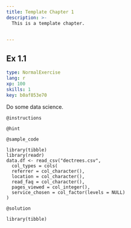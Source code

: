```yaml
---
title: Template Chapter 1
description: >-
  This is a template chapter.


---
```

## Ex 1.1

```yaml
type: NormalExercise
lang: r
xp: 100
skills: 1
key: b0af853e70
```

Do some data science.

`@instructions`


`@hint`



`@sample_code`
```{r}
library(tibble)
library(readr)
data.df <- read_csv("dectrees.csv",
  col_types = cols(
  referrer = col_character(),
  location = col_character(),
  read_faq = col_character(),
  pages_viewed = col_integer(),
  service_chosen = col_factor(levels = NULL)
)
```
`@solution`
```{r}
library(tibble)

```





